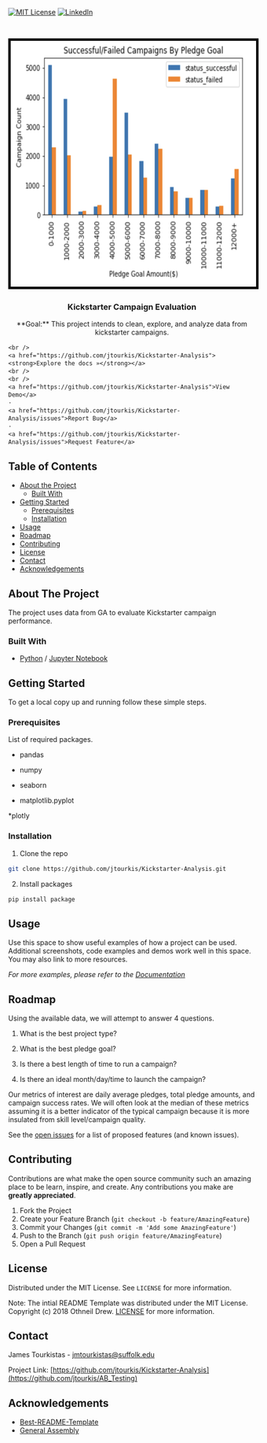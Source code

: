 
  [![MIT License][license-shield]][license-url]
  [![LinkedIn][linkedin-shield]][linkedin-url]

<br />

<p align="center">

  <a href="https://github.com/jtourkis/Kickstarter-Analysis">
    <img src="Successful_Campaign_Graph.png" alt="AB" width="500" height="500" style="border:5px solid black">
  </a>
 
  <h3 align="center">Kickstarter Campaign Evaluation</h3>

  <p align="center">
    **Goal:** This project intends to clean, explore, and analyze data from kickstarter campaigns.


    <br />
    <a href="https://github.com/jtourkis/Kickstarter-Analysis"><strong>Explore the docs »</strong></a>
    <br />
    <br />
    <a href="https://github.com/jtourkis/Kickstarter-Analysis">View Demo</a>
    ·
    <a href="https://github.com/jtourkis/Kickstarter-Analysis/issues">Report Bug</a>
    ·
    <a href="https://github.com/jtourkis/Kickstarter-Analysis/issues">Request Feature</a>
  </p>
</p>



<!-- TABLE OF CONTENTS -->
## Table of Contents

* [About the Project](#about-the-project)
  * [Built With](#built-with)
* [Getting Started](#getting-started)
  * [Prerequisites](#prerequisites)
  * [Installation](#installation)
* [Usage](#usage)
* [Roadmap](#roadmap)
* [Contributing](#contributing)
* [License](#license)
* [Contact](#contact)
* [Acknowledgements](#acknowledgements)



<!-- ABOUT THE PROJECT -->
## About The Project

The project uses data from GA to evaluate Kickstarter campaign performance. 

### Built With

* [Python](https://www.python.org) / [Jupyter Notebook](https://jupyter.org)


<!-- GETTING STARTED -->
## Getting Started

To get a local copy up and running follow these simple steps.

### Prerequisites

List of required packages.

* pandas

* numpy

* seaborn

* matplotlib.pyplot

*plotly


### Installation
 
1. Clone the repo

```sh
git clone https://github.com/jtourkis/Kickstarter-Analysis.git
```
2. Install packages
```sh
pip install package
```


<!-- USAGE EXAMPLES -->
## Usage

Use this space to show useful examples of how a project can be used. Additional screenshots, code examples and demos work well in this space. You may also link to more resources.

_For more examples, please refer to the [Documentation](https://example.com)_



<!-- ROADMAP -->
## Roadmap
Using the available data, we will attempt to answer 4 questions.
1) What is the best project type? 

2) What is the best pledge goal?

3) Is there a best length of time to run a campaign?

4) Is there an ideal month/day/time to launch the campaign?

Our metrics of interest are daily average pledges, total pledge amounts, and campaign success rates. 
We will often look at the median of these metrics assuming it is a better indicator of the typical campaign because it is more insulated from skill level/campaign quality.


See the [open issues](https://github.com/github_username/repo/issues) for a list of proposed features (and known issues).



<!-- CONTRIBUTING -->
## Contributing

Contributions are what make the open source community such an amazing place to be learn, inspire, and create. Any contributions you make are **greatly appreciated**.

1. Fork the Project
2. Create your Feature Branch (`git checkout -b feature/AmazingFeature`)
3. Commit your Changes (`git commit -m 'Add some AmazingFeature'`)
4. Push to the Branch (`git push origin feature/AmazingFeature`)
5. Open a Pull Request



<!-- LICENSE -->
## License

Distributed under the MIT License. See `LICENSE` for more information.

Note: The intial README Template was distributed under the MIT License. Copyright (c) 2018 Othneil Drew. [LICENSE](https://github.com/othneildrew/Best-README-Template/blob/master/LICENSE.txt)  for more information. 



<!-- CONTACT -->
## Contact

James Tourkistas - jmtourkistas@suffolk.edu

Project Link: [https://github.com/jtourkis/Kickstarter-Analysis](https://github.com/jtourkis/AB_Testing)



<!-- ACKNOWLEDGEMENTS -->
## Acknowledgements

* [Best-README-Template](https://github.com/othneildrew/Best-README-Template/blob/master/BLANK_README.md) 
* [General Assembly](https://generalassemb.ly)



<!-- MARKDOWN LINKS & IMAGES -->
<!-- https://www.markdownguide.org/basic-syntax/#reference-style-links -->
[license-shield]: https://img.shields.io/github/license/othneildrew/Best-README-Template.svg?style=flat-square
[license-url]: https://github.com/jtourkis/MBTA-Ridership-Model/blob/master/LICENSE.txt
[linkedin-shield]: https://img.shields.io/badge/-LinkedIn-black.svg?style=flat-square&logo=linkedin&colorB=555
[linkedin-url]: https://www.linkedin.com/in/james-tourkistas-7127ba167/
[product-screenshot]: images/screenshot.png
